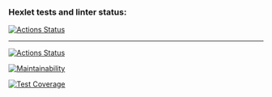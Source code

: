 ### Hexlet tests and linter status:

[![Actions Status](https://github.com/AndreyYudin03/frontend-project-11/actions/workflows/hexlet-check.yml/badge.svg)](https://github.com/AndreyYudin03/frontend-project-11/actions)

---

[![Actions Status](https://github.com/AndreyYudin03/frontend-project-11/actions/workflows/main.yml/badge.svg)](https://github.com/AndreyYudin03/frontend-project-11/actions)

[![Maintainability](https://api.codeclimate.com/v1/badges/a4c0d2b72471a696a891/maintainability)](https://codeclimate.com/github/AndreyYudin03/frontend-project-11/maintainability)

[![Test Coverage](https://api.codeclimate.com/v1/badges/a4c0d2b72471a696a891/test_coverage)](https://codeclimate.com/github/AndreyYudin03/frontend-project-11/test_coverage)
